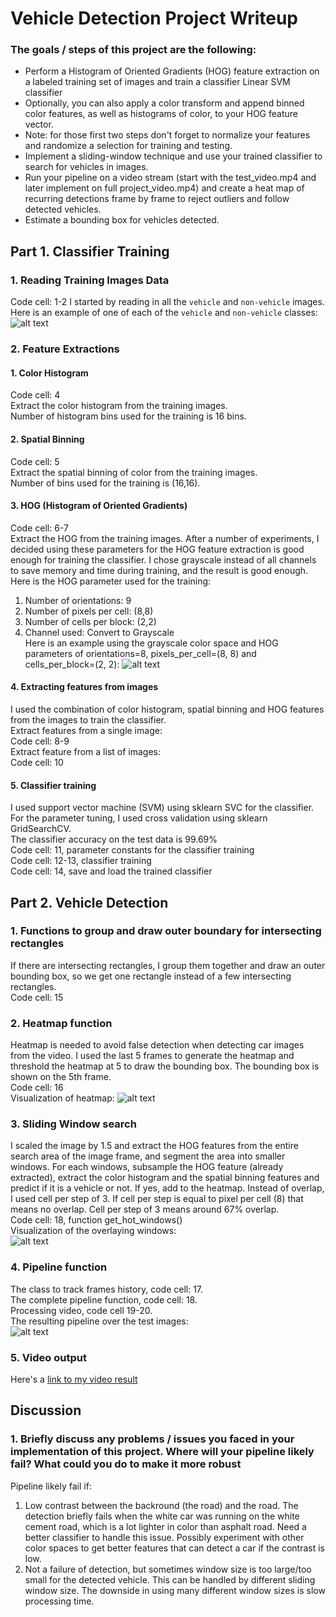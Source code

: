 
# Vehicle Detection Project Writeup

### The goals / steps of this project are the following:

* Perform a Histogram of Oriented Gradients (HOG) feature extraction on a labeled training set of images and train a classifier Linear SVM classifier
* Optionally, you can also apply a color transform and append binned color features, as well as histograms of color, to your HOG feature vector. 
* Note: for those first two steps don't forget to normalize your features and randomize a selection for training and testing.
* Implement a sliding-window technique and use your trained classifier to search for vehicles in images.
* Run your pipeline on a video stream (start with the test_video.mp4 and later implement on full project_video.mp4) and create a heat map of recurring detections frame by frame to reject outliers and follow detected vehicles.
* Estimate a bounding box for vehicles detected.

## Part 1. Classifier Training

### 1. Reading Training Images Data
Code cell: 1-2
I started by reading in all the `vehicle` and `non-vehicle` images.   
Here is an example of one of each of the `vehicle` and `non-vehicle` classes:  
![alt text](./images/vehicle.png)

### 2. Feature Extractions
#### 1. Color Histogram
Code cell: 4  
Extract the color histogram from the training images.  
Number of histogram bins used for the training is 16 bins.  

#### 2. Spatial Binning
Code cell: 5  
Extract the spatial binning of color from the training images.  
Number of bins used for the training is (16,16).  

#### 3. HOG (Histogram of Oriented Gradients)
Code cell: 6-7  
Extract the HOG from the training images. 
After a number of experiments, I decided using these parameters for the HOG feature extraction is good enough for training the classifier. I chose grayscale instead of all channels to save memory and time during training, and the result is good enough.  
Here is the HOG parameter used for the training:  
1. Number of orientations: 9
2. Number of pixels per cell: (8,8)
3. Number of cells per block: (2,2)
4. Channel used: Convert to Grayscale  
Here is an example using the grayscale color space and HOG parameters of orientations=8, pixels_per_cell=(8, 8) and cells_per_block=(2, 2):
![alt text](./images/carHOG.png)

#### 4. Extracting features from images
I used the combination of color histogram, spatial binning and HOG features from the images to train the classifier.    
Extract features from a single image:  
Code cell: 8-9  
Extract feature from a list of images:  
Code cell: 10  

#### 5. Classifier training
I used support vector machine (SVM) using sklearn SVC for the classifier.  
For the parameter tuning, I used cross validation using sklearn GridSearchCV.  
The classifier accuracy on the test data is 99.69%  
Code cell: 11, parameter constants for the classifier training  
Code cell: 12-13, classifier training  
Code cell: 14, save and load the trained classifier  

## Part 2. Vehicle Detection

### 1. Functions to group and draw outer boundary for intersecting rectangles
If there are intersecting rectangles, I group them together and draw an outer bounding box, so we get one rectangle instead of a few intersecting rectangles.  
Code cell: 15

### 2. Heatmap function
Heatmap is needed to avoid false detection when detecting car images from the video. I used the last 5 frames to generate the heatmap and threshold the heatmap at 5 to draw the bounding box. The bounding box is shown on the 5th frame.    
Code cell: 16  
Visualization of heatmap:
![alt text](./images/heatMap.png)

### 3. Sliding Window search
I scaled the image by 1.5 and extract the HOG features from the entire search area of the image frame, and segment the area into smaller windows.
For each windows, subsample the HOG feature (already extracted), extract the color histogram and the spatial binning features and predict if it is a vehicle or not. If yes, add to the heatmap.
Instead of overlap, I used cell per step of 3. If cell per step is equal to pixel per cell (8) that means no overlap. 
Cell per step of 3 means around 67% overlap.  
Code cell: 18, function get_hot_windows()  
Visualization of the overlaying windows:  
![alt text](./images/searchArea.png)

### 4. Pipeline function
The class to track frames history, code cell: 17.  
The complete pipeline function, code cell: 18.  
Processing video, code cell 19-20.  
The resulting pipeline over the test images:  
![alt text](./images/testImagesDetection.png)

### 5. Video output
Here's a [link to my video result](./project_video_out.mp4)

## Discussion
### 1. Briefly discuss any problems / issues you faced in your implementation of this project.  Where will your pipeline likely fail?  What could you do to make it more robust
Pipeline likely fail if:
1. Low contrast between the backround (the road) and the road. The detection briefly fails when the white car was running on the white cement road, which is a lot lighter in color than asphalt road. Need a better classifier to handle this issue. Possibly experiment with other color spaces to get better features that can detect a car if the contrast is low.
2. Not a failure of detection, but sometimes window size is too large/too small for the detected vehicle. This can be handled by different sliding window size. The downside in using many different window sizes is slow processing time.

